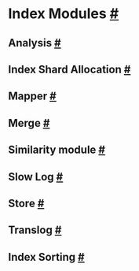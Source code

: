 # Index Modules [#](https://www.elastic.co/guide/en/elasticsearch/reference/current/index-modules.html#index-modules)
## Analysis [#](https://www.elastic.co/guide/en/elasticsearch/reference/current/index-modules-analysis.html#index-modules-analysis)
## Index Shard Allocation [#](https://www.elastic.co/guide/en/elasticsearch/reference/current/index-modules-allocation.html#index-modules-allocation)
## Mapper [#](https://www.elastic.co/guide/en/elasticsearch/reference/current/index-modules-mapper.html#index-modules-mapper)
## Merge [#](https://www.elastic.co/guide/en/elasticsearch/reference/current/index-modules-merge.html#index-modules-merge)
## Similarity module [#](https://www.elastic.co/guide/en/elasticsearch/reference/current/index-modules-similarity.html#index-modules-similarity)
## Slow Log [#](https://www.elastic.co/guide/en/elasticsearch/reference/current/index-modules-slowlog.html#index-modules-slowlog)
## Store [#](https://www.elastic.co/guide/en/elasticsearch/reference/current/index-modules-store.html#index-modules-store)
## Translog [#](https://www.elastic.co/guide/en/elasticsearch/reference/current/index-modules-translog.html#index-modules-translog)
## Index Sorting [#](https://www.elastic.co/guide/en/elasticsearch/reference/current/index-modules-index-sorting.html#index-modules-index-sorting)

<!--stackedit_data:
eyJoaXN0b3J5IjpbNTIwODM3OTI3XX0=
-->